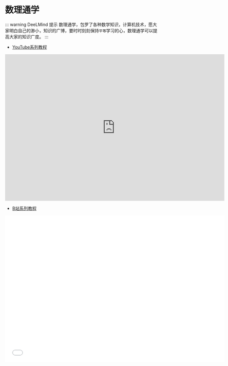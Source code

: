 # 数理通学

::: warning DeeLMind 提示
数理通学，包罗了各种数学知识，计算机技术，愿大家明白自己的渺小，知识的广博，要时时刻刻保持`平等`学习的心，数理通学可以提高大家的知识广度。
:::

<DocsAD/>

* [YouTube系列教程](https://www.youtube.com/watch?v=PZo-eRBYj5k&list=PLgZqc0esdeS9riA8sUQHvmoZW3JdoKVgF)
<iframe width="720px" height="480px" src="https://www.youtube.com/embed/PZo-eRBYj5k" title="YouTube video player" frameborder="0" allow="accelerometer; autoplay; clipboard-write; encrypted-media; gyroscope; picture-in-picture" allowfullscreen></iframe>

* [B站系列教程](https://www.bilibili.com/medialist/play/282616786?from=space&business=space_series&business_id=2080349&desc=1&spm_id_from=333.999.0.0)
<iframe src="//player.bilibili.com/player.html?aid=636921679&bvid=BV1Yb4y1x7ih&cid=700148292&page=1"  frameborder="no"  allowfullscreen="true" style="width:720px;height:480px"> 
</iframe>